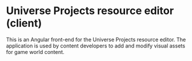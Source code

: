 # Universe Projects resource editor (client)

This is an Angular front-end for the Universe Projects resource editor.
The application is used by content developers to add and modify visual assets for game world content. 

